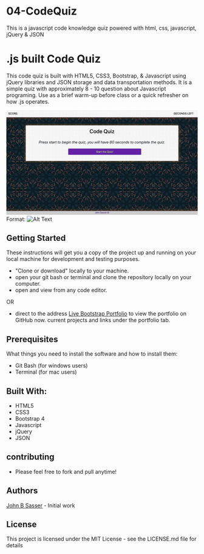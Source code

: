 # 04-CodeQuiz

This is a javascript code knowledge quiz powered with html, css, javascript, jQuery & JSON

# .js built Code Quiz

This code quiz is built with HTML5, CSS3, Bootstrap, & Javascript using jQuery libraries and JSON storage and data transportation methods. It is a simple quiz with approximately 8 - 10 question about Javascript programing. Use as a brief warm-up before class or a quick refresher on how .js operates.

![photo of start screen](./assets/images/code-quiz.png)
Format: ![Alt Text](url)

## Getting Started

These instructions will get you a copy of the project up and running on your local machine for development and testing purposes.

- "Clone or download" locally to your machine.
- open your git bash or terminal and clone the repository locally on your computer.
- open and view from any code editor.

OR

- direct to the address [Live Bootstrap Portfolio](https://johnsasser.github.io/02-bsPortfolio/index.html)
  to view the portfolio on GitHub now.
  current projects and links under the portfolio tab.

## Prerequisites

What things you need to install the software and how to install them:

- Git Bash (for windows users)
- Terminal (for mac users)

## Built With:

- HTML5
- CSS3
- Bootstrap 4
- Javascript
- jQuery
- JSON

## contributing

- Please feel free to fork and pull anytime!

## Authors

[John B Sasser](https://github.com/JohnSasser) - Initial work

## License

This project is licensed under the MIT License - see the LICENSE.md file for details
